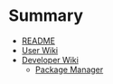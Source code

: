 # Summary

* [README](README.md)
* [User Wiki](Wiki[User]/README.md)
* [Developer Wiki](Wiki[Developer]/README.md)
   * [Package Manager](Wiki[Developer]/package_manager.md)

